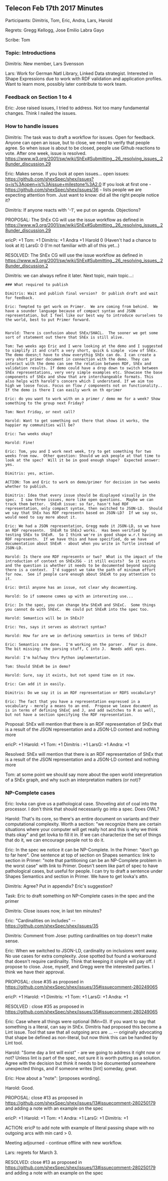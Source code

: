 ## Telecon Feb 17th 2017 Minutes

Participants: Dimitris, Tom, Eric, Andra, Lars, Harold
    
Regrets: Gregg Kellogg, Jose Emilio Labra Gayo

Scribe: Tom

### Topic: Introductions

Dimitris: New member, Lars Svensson

Lars: Work for German Natl Library, Linked Data strategist. Interested in Shape Expressions due to work with RDF validation and application profiles.  Want to learn more, possibly later contribute to work team.

### Feedback on Section 1 to 4

Eric: Jose raised issues, I tried to address.  Not too many fundamental changes.  Think I nailed the issues.

### How to handle issues

Dimitris: The task was to draft a workflow for issues.  Open for feedback. Anyone can open an issue, but to close, we need to verify that people agree.  So when issue is about to be closed, people use Github reactions to vote.  After one week, issue is resolved.
https://www.w3.org/2001/sw/wiki/ShEx#Submitting_.26_resolving_issues_.28under_discussion.29

Eric: Makes sense.  If you look at open issues...
  open issues: https://github.com/shexSpec/shex/issues?q=is%3Aopen+is%3Aissue+milestone%3A2.0
If you look at first one - https://github.com/shexSpec/shex/issues/36 - lists people we are expecting attention from.  Just want to know: did all the right people notice it?

Dimitris: If anyone reacts with '-1', we put on agenda.  Objections?

PROPOSAL: The ShEx CG will use the issue workflow as defined  in https://www.w3.org/2001/sw/wiki/ShEx#Submitting_.26_resolving_issues_.28under_discussion.29

ericP: +1
Tom: +1
Dimitris: +1
Andra +1
Harold 0 (Haven't had a chance to look at it)
LarsG: 0 (I'm not familiar with all of this yet...)

RESOLVED: The ShEx CG will use the issue workflow as defined  in https://www.w3.org/2001/sw/wiki/ShEx#Submitting_.26_resolving_issues_.28under_discussion.2

Dimitris: we can always refine it later.  Next topic, main topic...:
    
    ### What required to publish
    
    Dimitris: Wait and publish final version?  Or publish draft and wait for feedback.
    
    Eric: Tempted to get work on Primer.  We are coming from behind.  We have a sounder language because of compact syntax and JSON representation, but I feel like our best way to introduce ourselves to the world, best to put Primer forward.
    
    
    Harold: There is confusion about ShEx/SHACL.  The sooner we get some sort of statement out there that ShEx is still alive.
    
    Tom: Two weeks ago Eric and I were looking at the demo and I suggested to simplify it and craft a very short, quick & simple  view of ShEx. The demo doesn;t have to show everythig ShEx can do. I can create a very short primer document in connection with the demo. They can interact with the demo can see the relation between RDF, ShEx and validation results. If demo could have a drop down to switch between ShEx representations, very very simple examples etc. Showcase the base components of ShEx and show that are interchangeable formats. This also helps with harold's concern which I understand. If we aim too high we loose focus. Focus on flow / components not on functionality.. If the demo is there I can easily work on th eprimer
    
    Eric: do you want to work with on a primer / demo me for a week? Show something to the group next Friday?
    
    Tom: Next Friday, or next call?
    
    Harold: Want to get something out there that shows it works, the happier my communities will be?
    
    Eric: Two weeks okay?
    
    Harold: Fine!
    
    Eric: Tom, you and I work next week, try to get something for two weeks from now.  Other question: Should we ask people at that time to look at the spec?  Will it be in good enough shape?  Expected answer: yes.
    
    Dimitris: yes, action.
    
    ACTION: Tom and Eric to work on demo/primer for decision in two weeks whether to publish.
    
    Dimitris: Idea that every issue should be displayed visually in the spec.  I saw three issues, more like open questions.  Maybe we can track them better.  ShExR issue: so far, hasn't had RDF representation, only compact syntax, then switched to JSON-LD.  Should we say that ShEx has RDF representn based on JSON-LD?  If we say so, would need to say more about it.
    
    Eric: We had a JSON representation, Gregg made it JSON-LD, so we have an RDF representn.  ShExR to ShExJ works.  Has been verified by testing ShEx to ShExR.  So I think we're in good shape w.r.t having an RDF representn.  If we have this and have specified, do we have documentation about ShExR - about when you write in Turtle instead of JSON-LD.
    
    Harold: Is there one RDF representn or two?  What is the impact of the introduction of context on ShExJSG - it still exists?  So it exists and the question is whether it needs to be documented beyond saying there is a context.  I'd suggest we take the path of minimum effort for now.  See if people care enough about ShExR to pay attention to it.
    
    Eric: Until anyone has an issue, not clear why documenting.
    
    Harold: So if someone comes up with an interesting use...
    
    Eric: In the spec, you can change btw ShExR and ShExC.  Some things you cannot do with ShExC.  We could put ShExR into the spec too.
    
    Harold: Semantics will be in ShExJ?
    
    Eric: Yes, says it serves as abstract syntax?
    
    Harold: How far are we in defining semantics in terms of ShExJ?
    
    Eric: Semantics are done.  I'm working on the parser.  Four is done.  The bit missing: the parsing stuff, C into J.  Needs addl eyes.
    
    Harold: I'm halfway thru Python implementation.
    
    Tom: Should ShExR be in demo?
    
    Harold: Sure, say it exists, but not spend time on it now.
    
    Eric: Can add it in easily.  
    
    Dimitris: Do we say it is an RDF representation or RDFS vocabulary?
    
    Eric: The fact that you have a representation expressed in a vocabulary - merely a means to an end.  Propose we leave document as is in terms of defining ShExC and J, and add switches to R as well, but not have a section specifying the RDF representation.

Proposal: ShEx will mention that there is an RDF representation of ShEx that is a result of the JSON representation and a JSON-LD context and nothing more

ericP: +1
Harold: +1
Tom: +1
Dimitris : +1
LarsG: +1
Andra: +1

Resolved: ShEx will mention that there is an RDF representation of ShEx that is a result of the JSON representation and a JSON-LD context and nothing more

Tom: at some point we should say more about the open world interpretation of a ShEx graph, and why such an interpretation matters (or not)?

### NP-Complete cases

Eric: Iovka can give us a pathological case.  Shoveling alot of coal into the processor.  I don't think that should necessarily go into a spec.  Does OWL?

Harold: That's its core, so there's an entire document on variants and their computational complexity.  Worth a section: "we recognize there are certain situations where your computer will get really hot and this is why we think thats okay" and get Iovka to fill it in.  If we can characterize the set of things that do it, we can encourage people not to do it.

Eric: In the spec we notice it can be NP-Complete.  In the Primer: "don't go to far here".  One sentence at top of section on Shapes semantics: link to section in Primer: "note that partitioning can be an NP-Complete problem in the worst case" with link to Primer.  Doesn't seem like part of spec to have pathological cases, but useful for people.  I can try to draft a sentence under Shapes Semantics and section in Primer.  We have to get Iovka's attn.

Dimitris: Agree?  Put in appendix? Eric's suggestion?

Task: Eric to draft something on NP-Complete cases in the spec and the primer

Dimitris: Close issues now, in last ten minutes?

Eric: "Cardinalities on includes" -- https://github.com/shexSpec/shex/issues/35

Dimitris: Comment from Jose: putting cardinalities on top doesn't make sense.

Eric: When we switched to JSON-LD, cardinality on inclusions went away.  No use cases for extra complexity.  Jose spotted but found a workaround that doesn't require cardinality.  Think that keeping it simple will pay off.  I propose to close.  Jose, myself, and Gregg were the interested parties.  I think we have their approval.

PROPOSAL: close #35 as proposed in  https://github.com/shexSpec/shex/issues/35#issuecomment-280249065

ericP: +1
Harold: +1
Dimitris: +1
Tom: +1
LarsG: +1
Andra: +1

RESOLVED : close #35 as proposed in  https://github.com/shexSpec/shex/issues/35#issuecomment-280249065

Eric: Case where all things were optional (Min=0).  If you want to say that something is a literal, can say in ShEx.  Dimitris had proposed this become a Lint issue.  Tool that saw that all outgoing arcs are ... -- originally advocating that shape be defined as non-literal, but now think this can be handled by Lint tool.


Harold: "Some day a lint will exist" - are we going to address it right now or not?  Unless lint is part of the spec, not sure it is worth putting as a solution.  Agree with the decision but think it needs to be documented somewhere unexpected things, and if someone writes [lint] someday, great.

Eric: How about a "note": [proposes wording].

Harold: Good.

PROPOSAL: close #13 as proposed in https://github.com/shexSpec/shex/issues/13#issuecomment-280250179 and adding a note with an example on the spec

ericP: +1
Harold: +1
Tom: +1
Andra: +1
LarsG: +1
Dimitris: +1

ACTION: ericP to add note with example of literal passing shape with no outgoing arcs with min card > 0.

Meeting adjourned - continue offline with new workflow.

Lars: regrets for March 3.

RESOLVED: close #13 as proposed in https://github.com/shexSpec/shex/issues/13#issuecomment-280250179 and adding a note with an example on the spec
